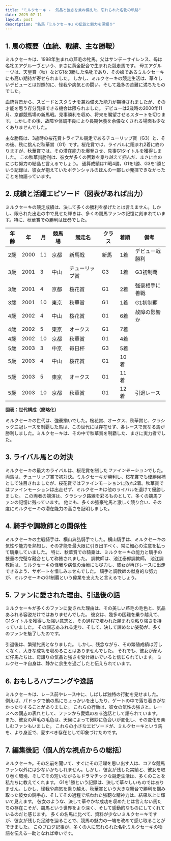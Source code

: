 ```yaml
---
title: "ミルクセーキ -  気品と強さを兼ね備えた、忘れられた名牝の軌跡"
date: 2025-07-11
layout: post
description: "名馬『ミルクセーキ』の伝説と魅力を深堀り"
---
```


## 1. 馬の概要（血統、戦績、主な勝鞍）

ミルクセーキは、1998年生まれの芦毛の牝馬。父はサンデーサイレンス、母は名牝エアグルーヴという、まさに黄金配合で生まれた競走馬です。  母エアグルーヴは、天皇賞（秋）などG1を3勝した名牝であり、その娘であるミルクセーキにも高い期待が寄せられました。  しかし、ミルクセーキの競走生活は、華々しいデビューとは対照的に、怪我や病気との闘い、そして幾多の苦難に満ちたものでした。

血統背景から、スピードとスタミナを兼ね備えた能力が期待されましたが、その才能を思う存分発揮できる機会は限られました。  デビューは2歳時の2000年11月、京都競馬場の新馬戦。見事勝利を収め、将来を嘱望させるスタートを切ります。しかしその後、故障や体調不良により長期休養を余儀なくされる場面も少なくありませんでした。

主な勝鞍は、3歳時の桜花賞トライアル競走であるチューリップ賞（G3）と、その後、秋に挑んだ秋華賞（G1）です。桜花賞では、ライバルに阻まれ2着に終わりますが、秋華賞では、その潜在能力を爆発させ、見事G1タイトルを獲得しました。  この秋華賞勝利は、彼女が多くの困難を乗り越えて掴んだ、まさに血のにじむ努力の結晶と言えるでしょう。  通算成績は11戦4勝。G1を1勝、G3を1勝という記録は、彼女が抱えていたポテンシャルのほんの一部しか発揮できなかったことを物語っています。


## 2. 成績と活躍エピソード（図表があれば出力）

ミルクセーキの競走成績は、決して多くの勝利を挙げたとは言えません。しかし、限られた出走の中で見せた輝きは、多くの競馬ファンの記憶に刻まれています。特に、秋華賞での勝利は圧巻でした。

| 年齢 | 年 | 月 | 競馬場 | 競走名 | クラス | 着順 | 備考 |
|---|---|---|---|---|---|---|---|
| 2歳 | 2000 | 11 | 京都 | 新馬戦 | 新馬 | 1着 | デビュー戦勝利 |
| 3歳 | 2001 | 3 | 中山 | チューリップ賞 | G3 | 1着 | G3初制覇 |
| 3歳 | 2001 | 4 | 京都 | 桜花賞 | G1 | 2着 | 強豪相手に善戦 |
| 3歳 | 2001 | 10 | 東京 | 秋華賞 | G1 | 1着 | G1初制覇 |
| 4歳 | 2002 | 4 | 中山 | 桜花賞 | G1 | 6着 | 故障の影響か |
| 4歳 | 2002 | 5 | 東京 | オークス | G1 | 7着 |  |
| 4歳 | 2002 | 10 | 京都 | 秋華賞 | G1 | 4着 | |
| 5歳 | 2003 | 3 | 中京 | 毎日杯 | G3 | 5着 | |
| 5歳 | 2003 | 4 | 中山 | 桜花賞 | G1 | 10着 | |
| 5歳 | 2003 | 5 | 東京 | オークス | G1 | 11着 | |
| 5歳 | 2003 | 10 | 京都 | 秋華賞 | G1 | 12着 |  引退レース |


**図表：世代構成（簡略化）**

ミルクセーキの世代は、強豪揃いでした。桜花賞、オークス、秋華賞と、クラシック三冠レースを制覇した馬は、この世代には存在せず、各レースで異なる馬が勝利しました。ミルクセーキは、その中で秋華賞を制覇した、まさに実力者でした。


## 3. ライバル馬との対決

ミルクセーキの最大のライバルは、桜花賞を制した*ファインモーション*でした。両馬は、チューリップ賞で初対決。ミルクセーキが勝利し、桜花賞でも優勝候補として注目されましたが、桜花賞ではファインモーションに敗れ2着。秋華賞ではファインモーションは出走せず、ミルクセーキは他のライバルを退けて優勝しました。  この両者の競演は、クラシック路線を彩るものとして、多くの競馬ファンの記憶に残っています。  他にも、多くの強豪牝馬と激しく競り合い、その度にミルクセーキの潜在能力の高さを証明しました。


## 4. 騎手や調教師との関係性

ミルクセーキの主戦騎手は、横山典弘騎手でした。横山騎手は、ミルクセーキの気性や能力を熟知し、その才能を最大限に引き出すべく、常に細心の注意を払って騎乗していました。  特に、秋華賞での騎乗は、ミルクセーキの能力と騎手の技量の完璧な融合として称賛されました。  調教師は、池江泰郎調教師。  池江調教師は、ミルクセーキの怪我や病気の治療にも尽力し、彼女が再びレースに出走できるよう、サポートを惜しみませんでした。  騎手と調教師の献身的な努力が、ミルクセーキのG1制覇という偉業を支えたと言えるでしょう。


## 5. ファンに愛された理由、引退後の話

ミルクセーキが多くのファンに愛された理由は、その美しい芦毛の毛色と、気品あふれる容姿だけではありませんでした。  彼女は、幾多の困難を乗り越えて、G1タイトルを獲得した強い意志と、その過程で培われた類まれな粘り強さを持っていました。  その闘志あふれる走り、そして、決して諦めない姿勢が、多くのファンを魅了したのです。

引退後は、繁殖牝馬となりました。  しかし、残念ながら、その繁殖成績は芳しくなく、大きな成功を収めることはありませんでした。  それでも、彼女が産んだ仔馬たちは、母譲りの気品と強さを受け継いでいると信じられています。  ミルクセーキ自身は、静かに余生を過ごしたと伝えられています。


## 6. おもしろハプニングや逸話

ミルクセーキは、レース前やレース中に、しばしば独特の行動を見せました。  例えば、パドックで他の馬にちょっかいを出したり、ゲートの中で落ち着きがなかったりすることがありました。  これらの行動は、彼女の気性の強さと、レースへの闘志の表れとして、ファンから愛嬌のある逸話として語られています。  また、彼女の芦毛の毛色は、天候によって微妙に色合いが変化し、その変化を楽しむファンもいました。  これらの小さなエピソードが、ミルクセーキという馬を、より身近で、愛すべき存在として印象づけたのです。


## 7. 編集後記（個人的な視点からの総括）

ミルクセーキ。その名前を聞いて、すぐにその活躍を思い出す人は、コアな競馬ファン以外には少ないかもしれません。しかし、彼女が残した実績と、彼女を取り巻く環境、そしてその短いながらもドラマチックな競走生活は、多くのことを私たちに教えてくれます。  G1を1勝という記録は、決して華々しいものではありません。しかし、怪我や病気を乗り越え、秋華賞という大きな舞台で勝利を掴み取った彼女の闘争心、そしてその過程で培われた強靭な精神力は、結果以上に輝いて見えます。  彼女のような、決して華やかな成功を収めたとは言えない馬たちの存在こそが、競馬という世界をより深く、そして感動的なものにしてくれているのだと感じます。  多くの名馬に比べて、資料が少ないミルクセーキですが、彼女が残した足跡を辿ることで、競馬の魅力の一端を改めて感じ取ることができました。  このブログ記事が、多くの人に忘れられた名牝ミルクセーキの物語を伝える一助となれば幸いです。
